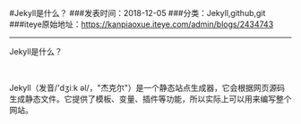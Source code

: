 #Jekyll是什么？
###发表时间：2018-12-05
###分类：Jekyll,github,git
###iteye原始地址：<a href="https://kanpiaoxue.iteye.com/admin/blogs/2434743" target="_blank">https://kanpiaoxue.iteye.com/admin/blogs/2434743</a>

---

<div class="iteye-blog-content-contain" style="font-size: 14px;"> 
 <p>Jekyll是什么？</p> 
 <p>&nbsp;</p> 
 <p>Jekyll（发音/'dʒiːk əl/，"杰克尔"）是一个静态站点生成器，它会根据网页源码生成静态文件。它提供了模板、变量、插件等功能，所以实际上可以用来编写整个网站。</p> 
</div>